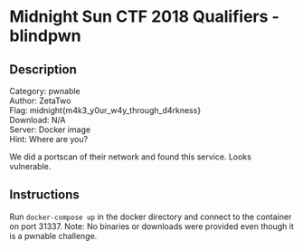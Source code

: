 # Midnight Sun CTF 2018 Qualifiers - blindpwn

## Description

Category: pwnable  
Author: ZetaTwo  
Flag: midnight{m4k3_y0ur_w4y_through_d4rkness}  
Download: N/A  
Server: Docker image  
Hint: Where are you?  

We did a portscan of their network and found this service. Looks vulnerable.

## Instructions

Run `docker-compose up` in the docker directory and connect to the container on port 31337.
Note: No binaries or downloads were provided even though it is a pwnable challenge.
